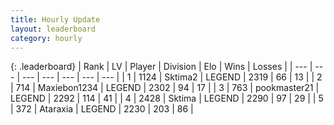 ```yaml
---
title: Hourly Update
layout: leaderboard
category: hourly
---
```


{: .leaderboard}
| Rank | LV | Player | Division | Elo | Wins | Losses |
| --- | --- | --- | --- | --- | --- | --- |
| <span data-change="0">1</span> | 1124 | <span title="ID: 402846">Sktima2</span> | LEGEND | <span data-change="0">2319</span> | <span data-change="0">66</span> | <span data-change="0">13</span> |
| <span data-change="0">2</span> | 714 | <span title="ID: 410122">Maxiebon1234</span> | LEGEND | <span data-change="0">2302</span> | <span data-change="0">94</span> | <span data-change="0">17</span> |
| <span data-change="0">3</span> | 763 | <span title="ID: 652474">pookmaster21</span> | LEGEND | <span data-change="0">2292</span> | <span data-change="0">114</span> | <span data-change="0">41</span> |
| <span data-change="0">4</span> | 2428 | <span title="ID: 353063">Sktima</span> | LEGEND | <span data-change="0">2290</span> | <span data-change="0">97</span> | <span data-change="0">29</span> |
| <span data-change="1">5</span> | 372 | <span title="ID: 745153">Ataraxia</span> | LEGEND | <span data-change="0">2230</span> | <span data-change="0">203</span> | <span data-change="0">86</span> |